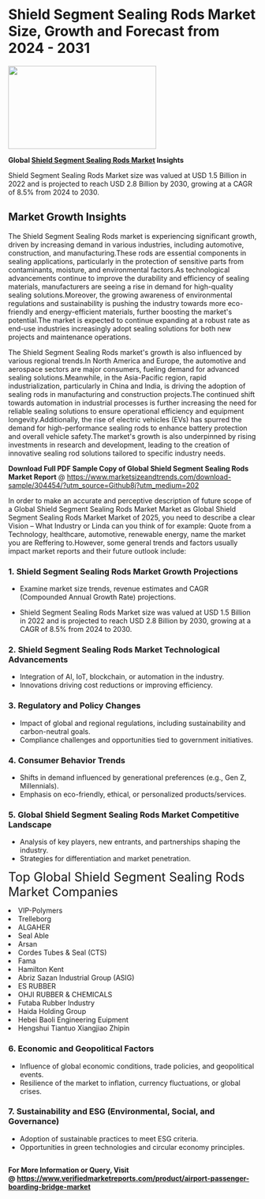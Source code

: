<H1>Shield Segment Sealing Rods Market Size, Growth and Forecast from 2024 - 2031</H1><img class="aligncenter size-medium wp-image-584254" src="https://thirdeyenews.in/wp-content/uploads/2024/09/Global-Market-Research-300x168.jpeg" alt="" width="300" height="168" /><p><strong>Global&nbsp;<a href="https://www.marketsizeandtrends.com/download-sample/304454/?utm_source=Github8j?utm_medium=202">Shield Segment Sealing Rods Market</a> Insights</strong></p><p>Shield Segment Sealing Rods Market size was valued at USD 1.5 Billion in 2022 and is projected to reach USD 2.8 Billion by 2030, growing at a CAGR of 8.5% from 2024 to 2030.</p><p><h2>Market Growth Insights</h2> <p>The Shield Segment Sealing Rods market is experiencing significant growth, driven by increasing demand in various industries, including automotive, construction, and manufacturing.These rods are essential components in sealing applications, particularly in the protection of sensitive parts from contaminants, moisture, and environmental factors.As technological advancements continue to improve the durability and efficiency of sealing materials, manufacturers are seeing a rise in demand for high-quality sealing solutions.Moreover, the growing awareness of environmental regulations and sustainability is pushing the industry towards more eco-friendly and energy-efficient materials, further boosting the market's potential.The market is expected to continue expanding at a robust rate as end-use industries increasingly adopt sealing solutions for both new projects and maintenance operations.</p> <p>The Shield Segment Sealing Rods market's growth is also influenced by various regional trends.In North America and Europe, the automotive and aerospace sectors are major consumers, fueling demand for advanced sealing solutions.Meanwhile, in the Asia-Pacific region, rapid industrialization, particularly in China and India, is driving the adoption of sealing rods in manufacturing and construction projects.The continued shift towards automation in industrial processes is further increasing the need for reliable sealing solutions to ensure operational efficiency and equipment longevity.Additionally, the rise of electric vehicles (EVs) has spurred the demand for high-performance sealing rods to enhance battery protection and overall vehicle safety.The market's growth is also underpinned by rising investments in research and development, leading to the creation of innovative sealing rod solutions tailored to specific industry needs.</p> <p><span class=""><strong>Download Full PDF Sample Copy of Global Shield Segment Sealing Rods Market Report</strong> @ <a href="https://www.marketsizeandtrends.com/download-sample/304454/?utm_source=Github8j?utm_medium=202" target="_blank">https://www.marketsizeandtrends.com/download-sample/304454/?utm_source=Github8j?utm_medium=202</a></span></p><p>In order to make an accurate and perceptive description of future scope of a Global&nbsp;Shield Segment Sealing Rods Market Market as Global&nbsp;Shield Segment Sealing Rods Market Market of 2025, you need to describe a clear Vision &ndash; What Industry or Linda can you think of for example: Quote from a Technology, healthcare, automotive, renewable energy, name the market you are Reffering to.However, some general trends and factors usually impact market reports and their future outlook include:</p><h3>1.&nbsp;<strong>Shield Segment Sealing Rods Market Growth Projections</strong></h3><ul><li>Examine market size trends, revenue estimates and CAGR (Compounded Annual Growth Rate) projections.</li><li><p>Shield Segment Sealing Rods Market size was valued at USD 1.5 Billion in 2022 and is projected to reach USD 2.8 Billion by 2030, growing at a CAGR of 8.5% from 2024 to 2030.</p></li></ul><h3>2.&nbsp;<strong>Shield Segment Sealing Rods Market Technological Advancements</strong></h3><ul><li>Integration of AI, IoT, blockchain, or automation in the industry.</li><li>Innovations driving cost reductions or improving efficiency.</li></ul><h3>3.&nbsp;<strong>Regulatory and Policy Changes</strong></h3><ul><li>Impact of global and regional regulations, including sustainability and carbon-neutral goals.</li><li>Compliance challenges and opportunities tied to government initiatives.</li></ul><h3>4.&nbsp;<strong>Consumer Behavior Trends</strong></h3><ul><li>Shifts in demand influenced by generational preferences (e.g., Gen Z, Millennials).</li><li>Emphasis on eco-friendly, ethical, or personalized products/services.</li></ul><h3>5.&nbsp;<strong>Global Shield Segment Sealing Rods Market Competitive Landscape</strong></h3><ul><li>Analysis of key players, new entrants, and partnerships shaping the industry.</li><li>Strategies for differentiation and market penetration.</li></ul><p data-pm-slice="1 1 []"><span style="color: inherit; font-family: inherit; font-size: 25px;">Top Global Shield Segment Sealing Rods Market Companies</span></p><div class="" data-test-id=""><p><li>VIP-Polymers</li><li> Trelleborg</li><li> ALGAHER</li><li> Seal Able</li><li> Arsan</li><li> Cordes Tubes & Seal (CTS)</li><li> Fama</li><li> Hamilton Kent</li><li> Abriz Sazan Industrial Group (ASIG)</li><li> ES RUBBER</li><li> OHJI RUBBER & CHEMICALS</li><li> Futaba Rubber Industry</li><li> Haida Holding Group</li><li> Hebei Baoli Engineering Euipment</li><li> Hengshui Tiantuo Xiangjiao Zhipin</li></p></div><h3>6.&nbsp;<strong>Economic and Geopolitical Factors</strong></h3><ul><li>Influence of global economic conditions, trade policies, and geopolitical events.</li><li>Resilience of the market to inflation, currency fluctuations, or global crises.</li></ul><h3>7.&nbsp;<strong>Sustainability and ESG (Environmental, Social, and Governance)</strong></h3><ul><li>Adoption of sustainable practices to meet ESG criteria.</li><li>Opportunities in green technologies and circular economy principles.</li></ul><h2><strong style="font-size: 14px;">For More Information or Query, Visit @&nbsp;</strong><a style="background-color: #ffffff; font-size: 14px;" href="https://www.marketsizeandtrends.com/report/shield-segment-sealing-rods-market/" target="_blank">https://www.verifiedmarketreports.com/product/airport-passenger-boarding-bridge-market</a></h2>
